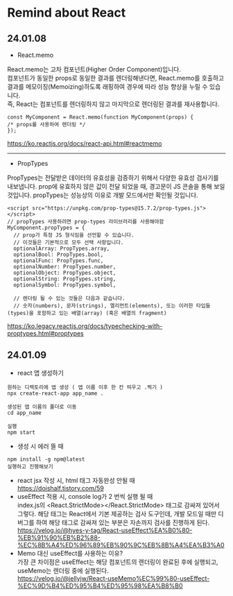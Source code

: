 # Remind about React

## 24.01.08

-   React.memo

React.memo는 고차 컴포넌트(Higher Order Component)입니다.  
컴포넌트가 동일한 props로 동일한 결과를 렌더링해낸다면, React.memo를 호출하고 결과를 메모이징(Memoizing)하도록 래핑하여 경우에 따라 성능 향상을 누릴 수 있습니다.  
 즉, React는 컴포넌트를 렌더링하지 않고 마지막으로 렌더링된 결과를 재사용합니다.

```
const MyComponent = React.memo(function MyComponent(props) {
/* props를 사용하여 렌더링 */
});
```

https://ko.reactjs.org/docs/react-api.html#reactmemo

---

-   PropTypes

PropTypes는 전달받은 데이터의 유효성을 검증하기 위해서 다양한 유효성 검사기를 내보냅니다.
prop에 유효하지 않은 값이 전달 되었을 때, 경고문이 JS 콘솔을 통해 보일 것입니다.
propTypes는 성능상의 이유로 개발 모드에서만 확인될 것입니다.

```
<script src="https://unpkg.com/prop-types@15.7.2/prop-types.js"></script>
// propTypes 사용하려면 prop-types 라이브러리를 사용해야함
MyComponent.propTypes = {
  // prop가 특정 JS 형식임을 선언할 수 있습니다.
  // 이것들은 기본적으로 모두 선택 사항입니다.
  optionalArray: PropTypes.array,
  optionalBool: PropTypes.bool,
  optionalFunc: PropTypes.func,
  optionalNumber: PropTypes.number,
  optionalObject: PropTypes.object,
  optionalString: PropTypes.string,
  optionalSymbol: PropTypes.symbol,

  // 렌더링 될 수 있는 것들은 다음과 같습니다.
  // 숫자(numbers), 문자(strings), 엘리먼트(elements), 또는 이러한 타입들(types)을 포함하고 있는 배열(array) (혹은 배열의 fragment)
```

https://ko.legacy.reactjs.org/docs/typechecking-with-proptypes.html#proptypes

## 24.01.09

-   react 앱 생성하기

```
원하는 디렉토리에 앱 생성 ( 앱 이름 이후 한 칸 띄우고 .찍기 )
npx create-react-app app_name .

생성된 앱 이름의 폴더로 이동
cd app_name

실행
npm start
```

-   생성 시 에러 뜰 때

```
npm install -g npm@latest
실행하고 진행해보기
```

-   react jsx 작성 시, html 태그 자동완성 안될 때  
    https://doishalf.tistory.com/59
-   useEffect 적용 시, console log가 2 번씩 실행 될 때  
    index.js의 <React.StrictMode></React.StrictMode> 태그로 감싸져 있어서 그렇다. 해당 태그는 React에서 기본 제공하는 검사 도구인데, 개발 모드일 때만 디버그를 하여 해당 태그로 감싸져 있는 부분은 자손까지 검사를 진행하게 된다.  
    https://velog.io/@hyes-y-tag/React-useEffect%EA%B0%80-%EB%91%90%EB%B2%88-%EC%8B%A4%ED%96%89%EB%90%9C%EB%8B%A4%EA%B3%A0
-   Memo 대신 useEffect를 사용하는 이유?  
    가장 큰 차이점은 useEffect는 해당 컴포넌트의 렌더링이 완료된 후에 실행되고, useMemo는 렌더링 중에 실행된다.  
    https://velog.io/@jellyjw/React-useMemo%EC%99%80-useEffect-%EC%9D%B4%ED%95%B4%ED%95%98%EA%B8%B0
